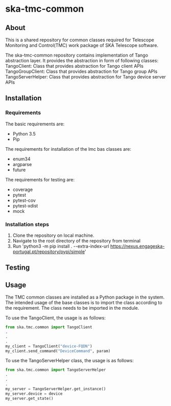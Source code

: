# ska-tmc-common

## About

This is a shared repository for common classes required for Telescope Monitoring and Control(TMC) work package of SKA Telescope software.

The ska-tmc-common repository contains implementation of Tango abstraction layer. It provides the abstraction in form of following classes:
TangoClient: Class that provides abstraction for Tango client APIs
TangoGroupClient: Class that provides abstraction for Tango group APIs
TangoServerHelper: Class that provides abstraction for Tango device server APIs

## Installation

### Requirements

The basic requirements are:

- Python 3.5
- Pip

The requirements for installation of the lmc bas classes are:

- enum34
- argparse
- future

The requirements for testing are:

- coverage
- pytest
- pytest-cov
- pytest-xdist
- mock

### Installation steps

1. Clone the repository on local machine.
2. Navigate to the root directory of the repository from terminal
3. Run 'python3 -m pip install . --extra-index-url https://nexus.engageska-portugal.pt/repository/pypi/simple'

## Testing

## Usage

The TMC common classes are installed as a Python package in the system. The intended usage of the base classes is to import the class according to the requirement. The class needs to be imported in the module.

To use the TangoClient, the usage is as follows:

```python
from ska.tmc.common import TangoClient
.  
.  
.  
my_client = TangoClient("device-FQDN")
my_client.send_command("DeviceCommand", param)
```
To use the TangoServerHelper class, the usage is as follows:

```python
from ska.tmc.common import TangoServerHelper
.  
.  
.  
my_server = TangoServerHelper.get_instance()
my_server.device = device
my_server.get_state()
```